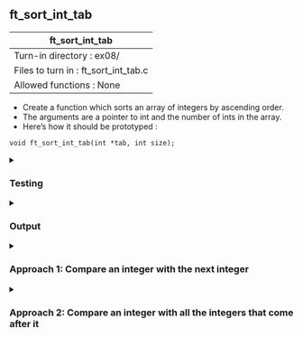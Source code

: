 ## ft_sort_int_tab

|               ft_sort_int_tab        |
|---------------------------------|
| Turn-in directory : ex08/       |
| Files to turn in : ft_sort_int_tab.c |
| Allowed functions : None       |

- Create a function which sorts an array of integers by ascending order.
- The arguments are a pointer to int and the number of ints in the array.
- Here’s how it should be prototyped :
```
void ft_sort_int_tab(int *tab, int size);
```

<details>
<summary><h3>Testing</h3></summary>

<pre><code>#include &ltstdio.h&gt
int	main(void)
{
	int	num[4];

	num[0] = 3;
	num[1] = 2;
	num[2] = 1;
	num[3] = 0;
	printf("Before: %d, %d, %d, %d\n", num[0], num[1], num[2], num[3]);
	ft_sort_int_tab(num, 4);
	printf("After:  %d, %d, %d, %d\n", num[0], num[1], num[2], num[3]);
	return (0);

}</pre></code>

See [testing file](main.c)

</details>

<details>
<summary><h3>Output</h3></summary>

<pre><code>Before: 3, 2, 1, 0
After:  0, 1, 2, 3</code></pre>

</details>


<details>
<summary><h3>Approach 1: Compare an integer with the next integer </h3></summary>

As with the last <a href=../07_ft_rev_int_tab>exercise</a>, this <a href=ft_sort_int_tab_v1.c>answer</a> involves the swapping of integers within the array. Specifically, we compare an integer with the integer that comes after it and swap them if they are not in order. 

We will use <code>i</code> to select an element of the array and compare this element with the next. We will need to loop through all the elements except the last one. Hence, the <code>while</code> loop condition is defined as <code>i < size - 1</code> (which is equivalent to <code>i <= size - 2</code>). If we allow <code>i</code> to reach <code>size - 1</code> (i.e, to refer to the last element), we would be asking the machine to compare the last element to the element that comes after it (which does not exist!).

Within this loop, if the integers are out of order (line 21), we swap them (lines 23-25); Otherwise, we move along the array (line 29). 

<pre><code>21	if (tab[i] > tab[i + 1])
22	{
23		temp = tab[i];
24		tab[i] = tab[i + 1];
25		tab[i + 1] = temp;
26		i = 0;
27	}
28	else
29		i++;</code></pre>

Sounds simple enough but with this approach, it is important to remember to reset <code>i</code> whenever we swap integers (line 26). Imagine an array of <code>{2, 3, 1}</code> to sort:
- When <code>i = 0</code>, we compare <code>2</code> to <code>3</code> and move on to <code>i = 1</code>. 
- When <code>i = 1</code>, we compare <code>3</code> to <code>1</code> and swap them. The array would then look like this: <code>{2, 1, 3}</code>.
- The function should return to <code>i = 0</code> so that <code>2</code> and <code>1</code> are swapped and the final array is in order: <code>{1, 2, 3}</code>. 
In essence, resetting <code>i = 0</code> forces the function to check that the newly swapped integer is placed in the correct order among all the other integers that have been checked before. 

</details>

<details>
<summary><h3>Approach 2: Compare an integer with all the integers that come after it</h3></summary>

Instead of resetting <code>i</code> after every swap, another <a href=ft_sort_int_tab_v2.c>approach</a> would be to compare an integer with <u>all</u> the other integers that come after it. 

As before, <code>i</code> is used to select an element of the array and a <code>while</code> loop used to go through all the elements in the array except the last one. Other than this, we will also use <code>j</code> to select the elements that come after <code>i</code>. We initialise <code>j = i + 1</code> and loop through all the elements until and including the last element. Within these nested <code>while</code> loops, an <code>if</code> statement is used to swap these <code>i</code> and <code>j</code> elements whenever they are not in order. 

<pre><code>19	i = 0;
20	while (i < size - 1)
21	{
22		j = i + 1;
23		while (j < size)
24		{
25			if (tab[i] > tab[j])
				...
31			j++;
32		}
33		i++;
34	} </code></pre>

</details>

